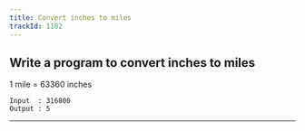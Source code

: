 ```yaml
---
title: Convert inches to miles
trackId: 1182
---
```


## Write a program to convert inches to miles

1 mile = 63360 inches

```
Input  : 316800
Output : 5
```

---

